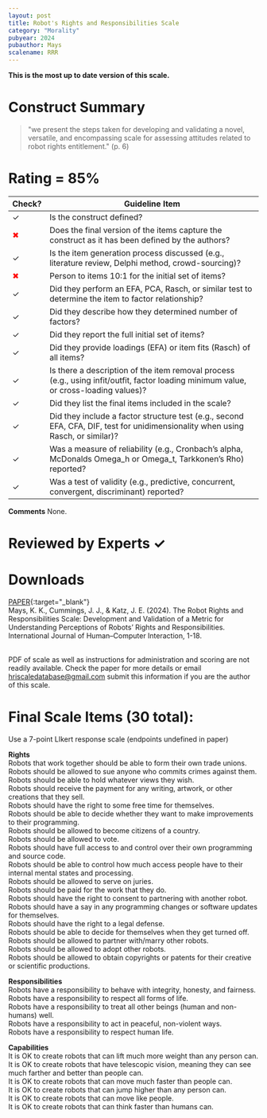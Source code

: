 ```yaml
---
layout: post
title: Robot's Rights and Responsibilities Scale
category: "Morality"
pubyear: 2024
pubauthor: Mays
scalename: RRR
---
```


**This is the most up to date version of this scale.**

# Construct Summary

>"we present the steps taken for developing and validating a novel, versatile, and encompassing scale for assessing attitudes related to robot rights entitlement." (p. 6)
    

# Rating = 85% 

<table>
  <thead>
    <tr>
      <th>Check?</th>
      <th>Guideline Item</th>
    </tr>
  </thead>
  <tbody>
    <tr>
      <td>&#10003;</td>
      <td>Is the construct defined?</td>
    </tr>
    <tr>
      <td style="color: red;">&#10006;</td>
      <td>Does the final version of the items capture the construct as it has been defined by the authors?</td>
    </tr>
    <tr>
      <td>&#10003;</td>
      <td>Is the item generation process discussed (e.g., literature review, Delphi method, crowd-sourcing)?</td>
    </tr>
    <tr>
      <td style="color: red;">&#10006;</td>
      <td>Person to items 10:1 for the initial set of items?</td>
    </tr>
    <tr>
      <td>&#10003;</td>
      <td>Did they perform an EFA, PCA, Rasch, or similar test to determine the item to factor relationship?</td>
    </tr>
    <tr>
      <td>&#10003;</td>
      <td>Did they describe how they determined number of factors?</td>
    </tr>
    <tr>
      <td>&#10003;</td>
      <td>Did they report the full initial set of items?</td>
    </tr>
    <tr>
      <td>&#10003;</td>
      <td>Did they provide loadings (EFA) or item fits (Rasch) of all items?</td>
    </tr>
    <tr>
      <td>&#10003;</td>
      <td>Is there a description of the item removal process (e.g., using infit/outfit, factor loading minimum value, or cross-loading values)?</td>
    </tr>
    <tr>
      <td>&#10003;</td>
      <td>Did they list the final items included in the scale?</td>
    </tr>
    <tr>
      <td>&#10003;</td>
      <td>Did they include a factor structure test (e.g., second EFA, CFA, DIF, test for unidimensionality when using Rasch, or similar)?</td>
    </tr>
    <tr>
      <td>&#10003;</td>
      <td>Was a measure of reliability (e.g., Cronbach’s alpha, McDonalds Omega_h or Omega_t, Tarkkonen’s Rho) reported?</td>
    </tr>
    <tr>
      <td>&#10003;</td>
      <td>Was a test of validity (e.g., predictive, concurrent, convergent, discriminant) reported?</td>
    </tr>
  </tbody>
</table>

**Comments**
None.

# Reviewed by Experts &#10003;


# Downloads
[PAPER](https://www.tandfonline.com/doi/full/10.1080/10447318.2024.2338332){:target="_blank"}
<br>Mays, K. K., Cummings, J. J., & Katz, J. E. (2024). The Robot Rights and Responsibilities Scale: Development and Validation of a Metric for Understanding Perceptions of Robots’ Rights and Responsibilities. International Journal of Human–Computer Interaction, 1-18.

<br>PDF of scale as well as instructions for administration and scoring are not readily available. Check the paper for more details or email hriscaledatabase@gmail.com submit this information if you are the author of this scale.

# Final Scale Items (30 total):
Use a 7-point LIkert response scale (endpoints undefined in paper)

**Rights**
<br>Robots that work together should be able to form their own trade unions.
<br>Robots should be allowed to sue anyone who commits crimes against them.
<br>Robots should be able to hold whatever views they wish.
<br>Robots should receive the payment for any writing, artwork, or other creations that they sell.
<br>Robots should have the right to some free time for themselves.
<br>Robots should be able to decide whether they want to make improvements to their programming.
<br>Robots should be allowed to become citizens of a country. 
<br>Robots should be allowed to vote.
<br>Robots should have full access to and control over their own programming and source code.
<br>Robots should be able to control how much access people have to their internal mental states and processing.
<br>Robots should be allowed to serve on juries. 
<br>Robots should be paid for the work that they do.
<br>Robots should have the right to consent to partnering with another robot.
<br>Robots should have a say in any programming changes or software updates for themselves.
<br>Robots should have the right to a legal defense.
<br>Robots should be able to decide for themselves when they get turned off.
<br>Robots should be allowed to partner with/marry other robots.
<br>Robots should be allowed to adopt other robots.
<br>Robots should be allowed to obtain copyrights or patents for their creative or scientific productions.

**Responsibilities**
<br>Robots have a responsibility to behave with integrity, honesty, and fairness.
<br>Robots have a responsibility to respect all forms of life.
<br>Robots have a responsibility to treat all other beings (human and non-humans) well.
<br>Robots have a responsibility to act in peaceful, non-violent ways.
<br>Robots have a responsibility to respect human life.

**Capabilities**
<br>It is OK to create robots that can lift much more weight than any person can.
<br>It is OK to create robots that have telescopic vision, meaning they can see much farther and better than people can.
<br>It is OK to create robots that can move much faster than people can.
<br>It is OK to create robots that can jump higher than any person can.
<br>It is OK to create robots that can move like people.
<br>It is OK to create robots that can think faster than humans can.





